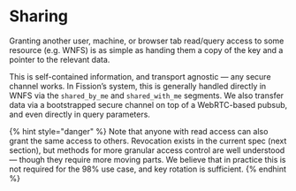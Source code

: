 # Sharing

Granting another user, machine, or browser tab read/query access to some resource \(e.g. WNFS\) is as simple as handing them a copy of the key and a pointer to the relevant data.

This is self-contained information, and transport agnostic — any secure channel works. In Fission’s system, this is generally handled directly in WNFS via the `shared_by_me` and `shared_with_me` segments. We also transfer data via a bootstrapped secure channel on top of a WebRTC-based pubsub, and even directly in query parameters.

{% hint style="danger" %}
Note that anyone with read access can also grant the same access to others. Revocation exists in the current spec \(next section\), but methods for more granular access control are well understood — though they require more moving parts. We believe that in practice this is not required for the 98% use case, and key rotation is sufficient.
{% endhint %}




